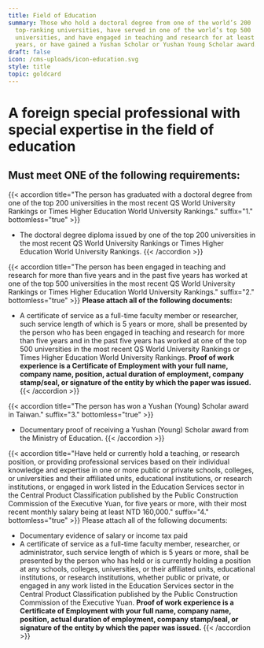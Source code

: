 ```yaml
---
title: Field of Education
summary: Those who hold a doctoral degree from one of the world’s 200
  top-ranking universities, have served in one of the world’s top 500
  universities, and have engaged in teaching and research for at least five
  years, or have gained a Yushan Scholar or Yushan Young Scholar award.
draft: false
icon: /cms-uploads/icon-education.svg
style: title
topic: goldcard
---
```

# A foreign special professional with special expertise in the field of education

## Must meet **ONE** of the following requirements:

{{< accordion title="The person has graduated with a doctoral degree from one of the top 200 universities in the most recent QS World University Rankings or Times Higher Education World University Rankings." suffix="1." bottomless="true" >}}

* The doctoral degree diploma issued by one of the top 200 universities in the most recent QS World University Rankings or Times Higher Education World University Rankings.
{{< /accordion >}}

{{< accordion title="The person has been engaged in teaching and research for more than five years and in the past five years has worked at one of the top 500 universities in the most recent QS World University Rankings or Times Higher Education World University Rankings." suffix="2." bottomless="true" >}}
**Please attach all of the following documents:**

* A certificate of service as a full-time faculty member or researcher, such service length of which is 5 years or more, shall be presented by the person who has been engaged in teaching and research for more than five years and in the past five years has worked at one of the top 500 universities in the most recent QS World University Rankings or Times Higher Education World University Rankings. **Proof of work experience is a Certificate of Employment with your full name, company name, position, actual duration of employment, company stamp/seal, or signature of the entity by which the paper was issued.**
{{< /accordion >}}

{{< accordion title="The person has won a Yushan (Young) Scholar award in Taiwan." suffix="3." bottomless="true" >}}

* Documentary proof of receiving a Yushan (Young) Scholar award from the Ministry of Education.
{{< /accordion >}}

{{< accordion title="Have held or currently hold a teaching, or research position, or providing professional services based on their individual knowledge and expertise in one or more public or private schools, colleges, or universities and their affiliated units, educational institutions, or research institutions, or engaged in work listed in the Education Services sector in the Central Product Classification published by the Public Construction Commission of the Executive Yuan, for five years or more, with their most recent monthly salary being at least NTD 160,000." suffix="4." bottomless="true" >}}
Please attach all of the following documents:

* Documentary evidence of salary or income tax paid
* A  certificate of service as a full-time faculty member, researcher, or administrator, such service length of which is 5 years or more, shall be presented by the person who has held or is currently holding a position at any schools, colleges, universities, or their affiliated units, educational institutions, or research institutions, whether public or private, or engaged in any work listed in the Education Services sector in the Central Product Classification published by the Public Construction Commission of the Executive Yuan. **Proof of work experience is a Certificate of Employment with your full name, company name, position, actual duration of employment, company stamp/seal, or signature of the entity by which the paper was issued.**
{{< /accordion >}}